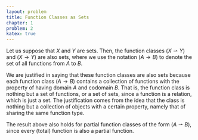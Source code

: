 ```yaml
---
layout: problem
title: Function Classes as Sets
chapter: 1
problem: 2
katex: true
---
```


Let us suppose that $X$ and $Y$ are sets. Then, the function classes $(X \rightharpoonup Y)$
and $(X \rightarrow Y)$ are also sets, where we use the notation $(A \rightarrow B)$
to denote the set of all functions from $A$ to $B$.

We are justified in saying that these function classes are also sets because each
function class $(A \rightarrow B)$ contains a collection of functions with the
property of having domain $A$ and codomain $B$. That is, the function class is
nothing but a set of functions, or a set of sets, since a function is a relation,
which is just a set. The justification comes from the idea that the class is
nothing but a collection of objects with a certain property, namely that of sharing
the same function type.

The result above also holds for partial function classes of the form $(A \rightharpoonup B)$,
since every (total) function is also a partial function.